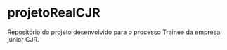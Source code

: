 # projetoRealCJR
Repositório do projeto desenvolvido para o processo Trainee da empresa júnior CJR.
